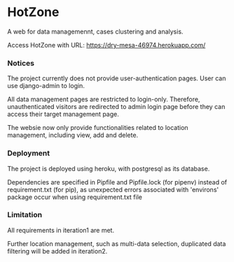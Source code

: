 # HotZone
A web for data managemennt, cases clustering and analysis.

Access HotZone with URL: https://dry-mesa-46974.herokuapp.com/

### Notices
The project currently does not provide user-authentication pages. User can use django-admin to login.

All data management pages are restricted to login-only. Therefore, unauthenticated visitors are redirected to admin login page before they can access their target management page.

The websie now only provide functionalities related to location management, including view, add and delete.

### Deployment
The project is deployed using heroku, with postgresql as its database.

Dependencies are specified in Pipfile and Pipfile.lock (for pipenv) instead of requirement.txt (for pip), as unexpected errors associated with 'environs' package occur when using requirement.txt file 

### Limitation
All requirements in iteration1 are met. 

Further location management, such as multi-data selection, duplicated data filtering will be added in iteration2.
